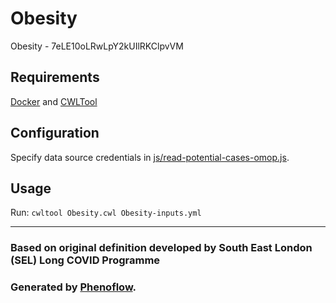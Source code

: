 # Obesity

Obesity - 7eLE10oLRwLpY2kUIlRKClpvVM

## Requirements

[Docker](https://docs.docker.com/install/) and [CWLTool](https://github.com/common-workflow-language/cwltool#install)

## Configuration

Specify data source credentials in [js/read-potential-cases-omop.js](js/read-potential-cases-omop.js).

## Usage

Run: `cwltool Obesity.cwl Obesity-inputs.yml`

***

### Based on original definition developed by South East London (SEL) Long COVID Programme
### Generated by [Phenoflow](https://kclhi.org/phenoflow).
